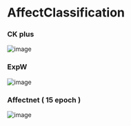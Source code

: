 # AffectClassification

### CK plus
![image](https://github.com/nanhungrybin/AffectClassification/assets/97181397/a02ed4ee-17ce-4ff5-97a9-bf95770b0909)

### ExpW
![image](https://github.com/nanhungrybin/AffectClassification/assets/97181397/57fc78c3-4dbf-4ffe-bb58-ce9d69d5b9c9)

### Affectnet ( 15 epoch )
![image](https://github.com/nanhungrybin/AffectClassification/assets/97181397/4f4c01e4-55f3-4c7b-b7b2-35ea686a98d4)
